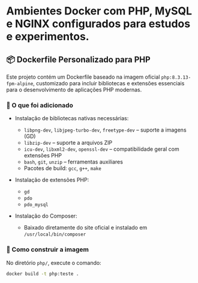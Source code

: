 # Ambientes Docker com PHP, MySQL e NGINX configurados para estudos e experimentos.


## 📦 Dockerfile Personalizado para PHP

Este projeto contém um Dockerfile baseado na imagem oficial `php:8.3.13-fpm-alpine`, customizado para incluir bibliotecas e extensões essenciais para o desenvolvimento de aplicações PHP modernas.

### 🔧 O que foi adicionado

- Instalação de bibliotecas nativas necessárias:
  - `libpng-dev`, `libjpeg-turbo-dev`, `freetype-dev` – suporte a imagens (GD)
  - `libzip-dev` – suporte a arquivos ZIP
  - `icu-dev`, `libxml2-dev`, `openssl-dev` – compatibilidade geral com extensões PHP
  - `bash`, `git`, `unzip` – ferramentas auxiliares
  - Pacotes de build: `gcc`, `g++`, `make`

- Instalação de extensões PHP:
  - `gd`
  - `pdo`
  - `pdo_mysql`

- Instalação do Composer:
  - Baixado diretamente do site oficial e instalado em `/usr/local/bin/composer`

### 🐳 Como construir a imagem

No diretório `php/`, execute o comando:

```bash
docker build -t php:teste .
```